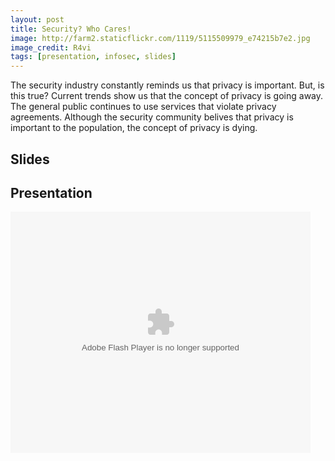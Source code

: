 ```yaml
---
layout: post
title: Security? Who Cares!
image: http://farm2.staticflickr.com/1119/5115509979_e74215b7e2.jpg
image_credit: R4vi
tags: [presentation, infosec, slides]
---
```

The security industry constantly reminds us that privacy is important. But, is this true? Current trends show us that the concept of privacy is going away. The general public continues to use services that violate privacy agreements. Although the security community belives that privacy is important to the population, the concept of privacy is dying.

## Slides
<script async class="speakerdeck-embed" data-id="c86c98602474013023151231381d9c14" data-ratio="1.33333333333333" src="//speakerdeck.com/assets/embed.js"></script>

## Presentation
<object id="utv379886" classid="clsid:d27cdb6e-ae6d-11cf-96b8-444553540000" width="480" height="386" codebase="http://download.macromedia.com/pub/shockwave/cabs/flash/swflash.cab#version=6,0,40,0"><param name="name" value="utv_n_190019" /><param name="flashvars" value="loc=%2F&amp;autoplay=false&amp;vid=5159615" /><param name="allowfullscreen" value="true" /><param name="allowscriptaccess" value="always" /><param name="src" value="http://www.ustream.tv/flash/video/5159615" /><embed id="utv379886" type="application/x-shockwave-flash" width="480" height="386" src="http://www.ustream.tv/flash/video/5159615" allowscriptaccess="always" allowfullscreen="true" flashvars="loc=%2F&amp;autoplay=false&amp;vid=5159615" name="utv_n_190019"></embed></object>
